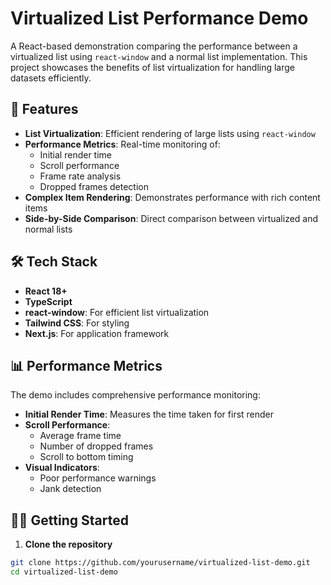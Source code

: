 # Virtualized List Performance Demo

A React-based demonstration comparing the performance between a virtualized list using `react-window` and a normal list implementation. This project showcases the benefits of list virtualization for handling large datasets efficiently.

## 🚀 Features

- **List Virtualization**: Efficient rendering of large lists using `react-window`
- **Performance Metrics**: Real-time monitoring of:
  - Initial render time
  - Scroll performance
  - Frame rate analysis
  - Dropped frames detection
- **Complex Item Rendering**: Demonstrates performance with rich content items
- **Side-by-Side Comparison**: Direct comparison between virtualized and normal lists

## 🛠️ Tech Stack

- **React 18+**
- **TypeScript**
- **react-window**: For efficient list virtualization
- **Tailwind CSS**: For styling
- **Next.js**: For application framework

## 📊 Performance Metrics

The demo includes comprehensive performance monitoring:

- **Initial Render Time**: Measures the time taken for first render
- **Scroll Performance**:
  - Average frame time
  - Number of dropped frames
  - Scroll to bottom timing
- **Visual Indicators**:
  - Poor performance warnings
  - Jank detection

## 🏃‍♂️ Getting Started

1. **Clone the repository**

```bash
git clone https://github.com/yourusername/virtualized-list-demo.git
cd virtualized-list-demo
```
